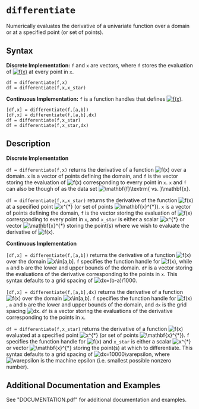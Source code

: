 # `differentiate`

Numerically evaluates the derivative of a univariate function over a domain or at a specified point (or set of points).


## Syntax

**Discrete Implementation:** `f` and `x` are vectors, where `f` stores the evaluation of <a href="https://www.codecogs.com/eqnedit.php?latex=f(x)" target="_blank"><img src="https://latex.codecogs.com/svg.latex?f(x)" title="f(x)" /></a> at every point in `x`.

`df = differentiate(f,x)`\
`df = differentiate(f,x,x_star)`

**Continuous Implementation:** `f` is a function handles that defines <a href="https://www.codecogs.com/eqnedit.php?latex=f(x)" target="_blank"><img src="https://latex.codecogs.com/svg.latex?f(x)" title="f(x)" /></a>.

`[df,x] = differentiate(f,[a,b])`\
`[df,x] = differentiate(f,[a,b],dx)`\
`df = differentiate(f,x_star)`\
`df = differentiate(f,x_star,dx)`


## Description

**Discrete Implementation**

`df = differentiate(f,x)` returns the derivative of a function <img src="https://latex.codecogs.com/svg.latex?f(x)" title="f(x)" /> over a domain. `x` is a vector of points defining the domain, and `f` is the vector storing the evaluation of <img src="https://latex.codecogs.com/svg.latex?f(x)" title="f(x)" /> corresponding to everry point in `x`. `x` and `f` can also be though of as the data set <img src="https://latex.codecogs.com/svg.latex?\mathbf{f}\textrm{&space;vs.&space;}\mathbf{x}" title="\mathbf{f}\textrm{ vs. }\mathbf{x}" />.
            
`df = differentiate(f,x,x_star)` returns the derivative of the function <img src="https://latex.codecogs.com/svg.latex?f(x)" title="f(x)" /> at a specified point <img src="https://latex.codecogs.com/svg.latex?x^{*}" title="x^{*}" /> (or set of points <img src="https://latex.codecogs.com/svg.latex?\mathbf{x}^{*}" title="\mathbf{x}^{*}" />). `x` is a vector of points defining the domain, `f` is the vector storing the evaluation of <img src="https://latex.codecogs.com/svg.latex?f(x)" title="f(x)" /> corresponding to every point in `x`, and `x_star` is either a scalar <img src="https://latex.codecogs.com/svg.latex?x^{*}" title="x^{*}" /> or vector <img src="https://latex.codecogs.com/svg.latex?\mathbf{x}^{*}" title="\mathbf{x}^{*}" /> storing the point(s) where we wish to evaluate the derivative of <img src="https://latex.codecogs.com/svg.latex?f(x)" title="f(x)" />.
 
 **Continuous Implementation**

`[df,x] = differentiate(f,[a,b])` returns the derivative of a function <img src="https://latex.codecogs.com/svg.latex?f(x)" title="f(x)" /> over the domain <img src="https://latex.codecogs.com/svg.latex?x\in[a,b]" title="x\in[a,b]" />. `f` specifies the function handle for <img src="https://latex.codecogs.com/svg.latex?f(x)" title="f(x)" />, while `a` and `b` are the lower and upper bounds of the domain. `df` is a vector storing the evaluations of the derivative corresponding to the points in `x`. This syntax defaults to a grid spacing of <img src="https://latex.codecogs.com/svg.latex?dx=(b-a)/1000" title="dx=(b-a)/1000" />.
            
`[df,x] = differentiate(f,[a,b],dx)` returns the derivative of a function <img src="https://latex.codecogs.com/svg.latex?f(x)" title="f(x)" /> over the domain <img src="https://latex.codecogs.com/svg.latex?x\in[a,b]" title="x\in[a,b]" />. `f` specifies the function handle for <img src="https://latex.codecogs.com/svg.latex?f(x)" title="f(x)" />, `a` and `b` are the lower and upper bounds of the domain, and `dx` is the grid spacing <img src="https://latex.codecogs.com/svg.latex?dx" title="dx" />. `df` is a vector storing the evaluations of the derivative corresponding to the points in `x`.

`df = differentiate(f,x_star)` returns the derivative of a function <img src="https://latex.codecogs.com/svg.latex?f(x)" title="f(x)" /> evaluated at a specified point <img src="https://latex.codecogs.com/svg.latex?x^{*}" title="x^{*}" /> (or set of points <img src="https://latex.codecogs.com/svg.latex?\mathbf{x}^{*}" title="\mathbf{x}^{*}" />). `f` specifies the function handle for <img src="https://latex.codecogs.com/svg.latex?f(x)" title="f(x)" /> and `x_star` is either a scalar <img src="https://latex.codecogs.com/svg.latex?x^{*}" title="x^{*}" /> or vector <img src="https://latex.codecogs.com/svg.latex?\mathbf{x}^{*}" title="\mathbf{x}^{*}" /> storing the point(s) at which to differentiate. This syntax defaults to a grid spacing of <img src="https://latex.codecogs.com/svg.latex?dx=10000\varepsilon" title="dx=10000\varepsilon" />, where <img src="https://latex.codecogs.com/svg.latex?\varepsilon" title="\varepsilon" /> is the machine epsilon (i.e. smallest possible nonzero number).


## Additional Documentation and Examples

See "DOCUMENTATION.pdf" for additional documentation and examples.
